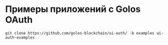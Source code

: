 # Примеры приложений с Golos OAuth

```
git clone https://github.com/golos-blockchain/ui-auth/ -b examples ui-auth-examples
```
